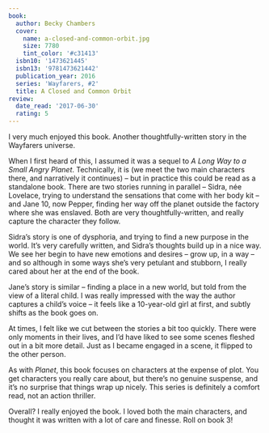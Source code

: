 ```yaml
---
book:
  author: Becky Chambers
  cover:
    name: a-closed-and-common-orbit.jpg
    size: 7780
    tint_color: '#c31413'
  isbn10: '1473621445'
  isbn13: '9781473621442'
  publication_year: 2016
  series: 'Wayfarers, #2'
  title: A Closed and Common Orbit
review:
  date_read: '2017-06-30'
  rating: 5
---
```


I very much enjoyed this book. Another thoughtfully-written story in the Wayfarers universe.

When I first heard of this, I assumed it was a sequel to *A Long Way to a Small Angry Planet*. Technically, it is (we meet the two main characters there, and narratively it continues) – but in practice this could be read as a standalone book. There are two stories running in parallel – Sidra, née Lovelace, trying to understand the sensations that come with her body kit – and Jane 10, now Pepper, finding her way off the planet outside the factory where she was enslaved. Both are very thoughtfully-written, and really capture the character they follow.

Sidra’s story is one of dysphoria, and trying to find a new purpose in the world. It’s very carefully written, and Sidra’s thoughts build up in a nice way. We see her begin to have new emotions and desires – grow up, in a way – and so although in some ways she’s very petulant and stubborn, I really cared about her at the end of the book.

Jane’s story is similar – finding a place in a new world, but told from the view of a literal child. I was really impressed with the way the author captures a child’s voice – it feels like a 10-year-old girl at first, and subtly shifts as the book goes on.

At times, I felt like we cut between the stories a bit too quickly. There were only moments in their lives, and I’d have liked to see some scenes fleshed out in a bit more detail. Just as I became engaged in a scene, it flipped to the other person.

As with *Planet*, this book focuses on characters at the expense of plot. You get characters you really care about, but there’s no genuine suspense, and it’s no surprise that things wrap up nicely. This series is definitely a comfort read, not an action thriller.

Overall? I really enjoyed the book. I loved both the main characters, and thought it was written with a lot of care and finesse. Roll on book 3!